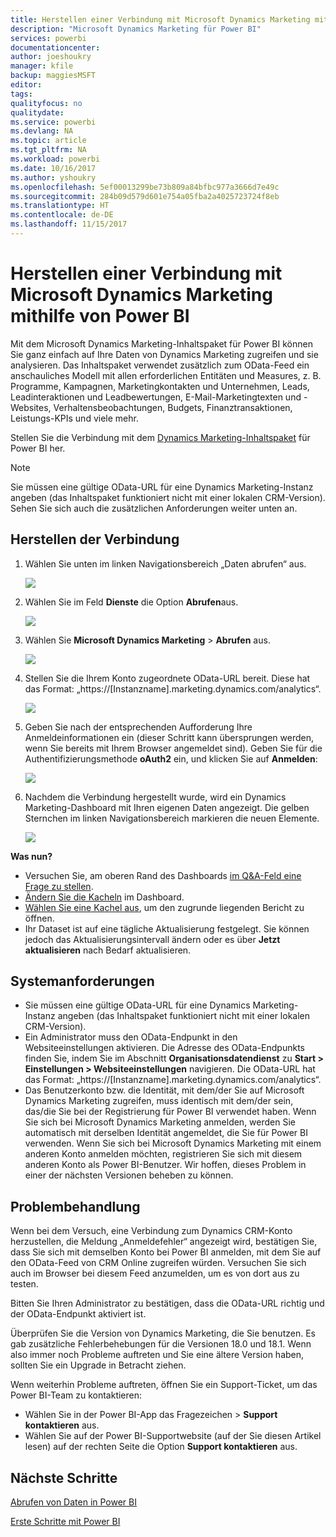 ```yaml
---
title: Herstellen einer Verbindung mit Microsoft Dynamics Marketing mithilfe von Power BI
description: "Microsoft Dynamics Marketing für Power BI"
services: powerbi
documentationcenter: 
author: joeshoukry
manager: kfile
backup: maggiesMSFT
editor: 
tags: 
qualityfocus: no
qualitydate: 
ms.service: powerbi
ms.devlang: NA
ms.topic: article
ms.tgt_pltfrm: NA
ms.workload: powerbi
ms.date: 10/16/2017
ms.author: yshoukry
ms.openlocfilehash: 5ef00013299be73b809a84bfbc977a3666d7e49c
ms.sourcegitcommit: 284b09d579d601e754a05fba2a4025723724f8eb
ms.translationtype: HT
ms.contentlocale: de-DE
ms.lasthandoff: 11/15/2017
---
```

# <a name="connect-to-microsoft-dynamics-marketing-with-power-bi"></a>Herstellen einer Verbindung mit Microsoft Dynamics Marketing mithilfe von Power BI
Mit dem Microsoft Dynamics Marketing-Inhaltspaket für Power BI können Sie ganz einfach auf Ihre Daten von Dynamics Marketing zugreifen und sie analysieren. Das Inhaltspaket verwendet zusätzlich zum OData-Feed ein anschauliches Modell mit allen erforderlichen Entitäten und Measures, z. B. Programme, Kampagnen, Marketingkontakten und Unternehmen, Leads, Leadinteraktionen und Leadbewertungen, E-Mail-Marketingtexten und -Websites, Verhaltensbeobachtungen, Budgets, Finanztransaktionen, Leistungs-KPIs und viele mehr. 

Stellen Sie die Verbindung mit dem [Dynamics Marketing-Inhaltspaket](https://app.powerbi.com/getdata/services/microsoft-dynamics-marketing) für Power BI her.

>[!NOTE]
>Sie müssen eine gültige OData-URL für eine Dynamics Marketing-Instanz angeben (das Inhaltspaket funktioniert nicht mit einer lokalen CRM-Version). Sehen Sie sich auch die zusätzlichen Anforderungen weiter unten an.

## <a name="how-to-connect"></a>Herstellen der Verbindung
1. Wählen Sie unten im linken Navigationsbereich „Daten abrufen“ aus.
   
   ![](media/service-connect-to-microsoft-dynamics-marketing/pbi_getdata.png) 
2. Wählen Sie im Feld **Dienste** die Option **Abrufen**aus.
   
   ![](media/service-connect-to-microsoft-dynamics-marketing/pbi_getservices.png) 
3. Wählen Sie **Microsoft Dynamics Marketing** \> **Abrufen** aus.
   
   ![](media/service-connect-to-microsoft-dynamics-marketing/mdmarketing.png)
4. Stellen Sie die Ihrem Konto zugeordnete OData-URL bereit.  Diese hat das Format: „https://[Instanzname].marketing.dynamics.com/analytics“.
   
   ![](media/service-connect-to-microsoft-dynamics-marketing/pbi_dynmktgserviceurl.png)
5. Geben Sie nach der entsprechenden Aufforderung Ihre Anmeldeinformationen ein (dieser Schritt kann übersprungen werden, wenn Sie bereits mit Ihrem Browser angemeldet sind). Geben Sie für die Authentifizierungsmethode **oAuth2** ein, und klicken Sie auf **Anmelden**:
   
   ![](media/service-connect-to-microsoft-dynamics-marketing/pbi_dynammktgoauth2.png)
6. Nachdem die Verbindung hergestellt wurde, wird ein Dynamics Marketing-Dashboard mit Ihren eigenen Daten angezeigt. Die gelben Sternchen im linken Navigationsbereich markieren die neuen Elemente.
   
   ![](media/service-connect-to-microsoft-dynamics-marketing/pbi_dynammktgnewdash.png)

**Was nun?**

* Versuchen Sie, am oberen Rand des Dashboards [im Q&A-Feld eine Frage zu stellen](service-q-and-a.md).
* [Ändern Sie die Kacheln](service-dashboard-edit-tile.md) im Dashboard.
* [Wählen Sie eine Kachel aus](service-dashboard-tiles.md), um den zugrunde liegenden Bericht zu öffnen.
* Ihr Dataset ist auf eine tägliche Aktualisierung festgelegt. Sie können jedoch das Aktualisierungsintervall ändern oder es über **Jetzt aktualisieren** nach Bedarf aktualisieren.

## <a name="system-requirements"></a>Systemanforderungen
* Sie müssen eine gültige OData-URL für eine Dynamics Marketing-Instanz angeben (das Inhaltspaket funktioniert nicht mit einer lokalen CRM-Version).  
* Ein Administrator muss den OData-Endpunkt in den Websiteeinstellungen aktivieren. Die Adresse des OData-Endpunkts finden Sie, indem Sie im Abschnitt **Organisationsdatendienst** zu **Start \> Einstellungen \> Websiteeinstellungen** navigieren.  Die OData-URL hat das Format: „https://[Instanzname].marketing.dynamics.com/analytics“.  
* Das Benutzerkonto bzw. die Identität, mit dem/der Sie auf Microsoft Dynamics Marketing zugreifen, muss identisch mit dem/der sein, das/die Sie bei der Registrierung für Power BI verwendet haben. Wenn Sie sich bei Microsoft Dynamics Marketing anmelden, werden Sie automatisch mit derselben Identität angemeldet, die Sie für Power BI verwenden. Wenn Sie sich bei Microsoft Dynamics Marketing mit einem anderen Konto anmelden möchten, registrieren Sie sich mit diesem anderen Konto als Power BI-Benutzer. Wir hoffen, dieses Problem in einer der nächsten Versionen beheben zu können.   

## <a name="troubleshooting"></a>Problembehandlung
Wenn bei dem Versuch, eine Verbindung zum Dynamics CRM-Konto herzustellen, die Meldung „Anmeldefehler“ angezeigt wird, bestätigen Sie, dass Sie sich mit demselben Konto bei Power BI anmelden, mit dem Sie auf den OData-Feed von CRM Online zugreifen würden. Versuchen Sie sich auch im Browser bei diesem Feed anzumelden, um es von dort aus zu testen.

Bitten Sie Ihren Administrator zu bestätigen, dass die OData-URL richtig und der OData-Endpunkt aktiviert ist.

Überprüfen Sie die Version von Dynamics Marketing, die Sie benutzen. Es gab zusätzliche Fehlerbehebungen für die Versionen 18.0 und 18.1. Wenn also immer noch Probleme auftreten und Sie eine ältere Version haben, sollten Sie ein Upgrade in Betracht ziehen.

Wenn weiterhin Probleme auftreten, öffnen Sie ein Support-Ticket, um das Power BI-Team zu kontaktieren:

* Wählen Sie in der Power BI-App das Fragezeichen \> **Support kontaktieren** aus.
* Wählen Sie auf der Power BI-Supportwebsite (auf der Sie diesen Artikel lesen) auf der rechten Seite die Option **Support kontaktieren** aus.

## <a name="next-steps"></a>Nächste Schritte
[Abrufen von Daten in Power BI](service-get-data.md)

[Erste Schritte mit Power BI](service-get-started.md)

